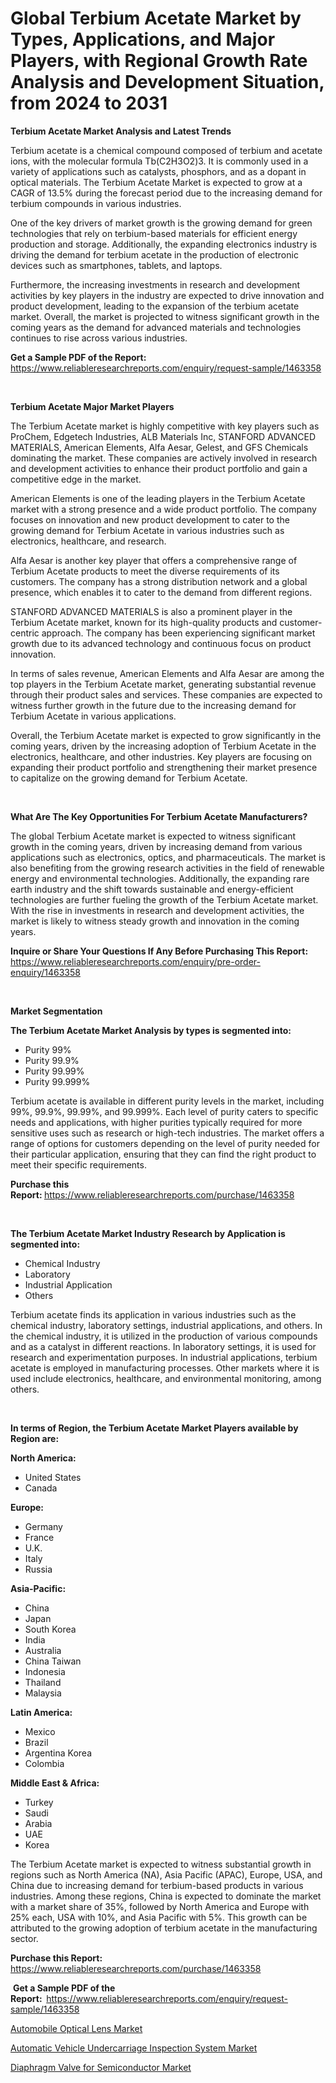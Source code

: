 <p><h1>Global Terbium Acetate Market by Types, Applications, and Major Players, with Regional Growth Rate Analysis and Development Situation, from 2024 to 2031</h1></p><p><strong>Terbium Acetate Market Analysis and Latest Trends</strong></p>
<p><p>Terbium acetate is a chemical compound composed of terbium and acetate ions, with the molecular formula Tb(C2H3O2)3. It is commonly used in a variety of applications such as catalysts, phosphors, and as a dopant in optical materials. The Terbium Acetate Market is expected to grow at a CAGR of 13.5% during the forecast period due to the increasing demand for terbium compounds in various industries.</p><p>One of the key drivers of market growth is the growing demand for green technologies that rely on terbium-based materials for efficient energy production and storage. Additionally, the expanding electronics industry is driving the demand for terbium acetate in the production of electronic devices such as smartphones, tablets, and laptops.</p><p>Furthermore, the increasing investments in research and development activities by key players in the industry are expected to drive innovation and product development, leading to the expansion of the terbium acetate market. Overall, the market is projected to witness significant growth in the coming years as the demand for advanced materials and technologies continues to rise across various industries.</p></p>
<p><strong>Get a Sample PDF of the Report:&nbsp;</strong> <a href="https://www.reliableresearchreports.com/enquiry/request-sample/1463358">https://www.reliableresearchreports.com/enquiry/request-sample/1463358</a></p>
<p>&nbsp;</p>
<p><strong>Terbium Acetate Major Market Players</strong></p>
<p><p>The Terbium Acetate market is highly competitive with key players such as ProChem, Edgetech Industries, ALB Materials Inc, STANFORD ADVANCED MATERIALS, American Elements, Alfa Aesar, Gelest, and GFS Chemicals dominating the market. These companies are actively involved in research and development activities to enhance their product portfolio and gain a competitive edge in the market.</p><p>American Elements is one of the leading players in the Terbium Acetate market with a strong presence and a wide product portfolio. The company focuses on innovation and new product development to cater to the growing demand for Terbium Acetate in various industries such as electronics, healthcare, and research.</p><p>Alfa Aesar is another key player that offers a comprehensive range of Terbium Acetate products to meet the diverse requirements of its customers. The company has a strong distribution network and a global presence, which enables it to cater to the demand from different regions.</p><p>STANFORD ADVANCED MATERIALS is also a prominent player in the Terbium Acetate market, known for its high-quality products and customer-centric approach. The company has been experiencing significant market growth due to its advanced technology and continuous focus on product innovation.</p><p>In terms of sales revenue, American Elements and Alfa Aesar are among the top players in the Terbium Acetate market, generating substantial revenue through their product sales and services. These companies are expected to witness further growth in the future due to the increasing demand for Terbium Acetate in various applications.</p><p>Overall, the Terbium Acetate market is expected to grow significantly in the coming years, driven by the increasing adoption of Terbium Acetate in the electronics, healthcare, and other industries. Key players are focusing on expanding their product portfolio and strengthening their market presence to capitalize on the growing demand for Terbium Acetate.</p></p>
<p>&nbsp;</p>
<p><strong>What Are The Key Opportunities For Terbium Acetate Manufacturers?</strong></p>
<p><p>The global Terbium Acetate market is expected to witness significant growth in the coming years, driven by increasing demand from various applications such as electronics, optics, and pharmaceuticals. The market is also benefiting from the growing research activities in the field of renewable energy and environmental technologies. Additionally, the expanding rare earth industry and the shift towards sustainable and energy-efficient technologies are further fueling the growth of the Terbium Acetate market. With the rise in investments in research and development activities, the market is likely to witness steady growth and innovation in the coming years.</p></p>
<p><strong>Inquire or Share Your Questions If Any Before Purchasing This Report:</strong> <a href="https://www.reliableresearchreports.com/enquiry/pre-order-enquiry/1463358">https://www.reliableresearchreports.com/enquiry/pre-order-enquiry/1463358</a></p>
<p>&nbsp;</p>
<p><strong>Market Segmentation</strong></p>
<p><strong>The Terbium Acetate Market Analysis by types is segmented into:</strong></p>
<p><ul><li>Purity 99%</li><li>Purity 99.9%</li><li>Purity 99.99%</li><li>Purity 99.999%</li></ul></p>
<p><p>Terbium acetate is available in different purity levels in the market, including 99%, 99.9%, 99.99%, and 99.999%. Each level of purity caters to specific needs and applications, with higher purities typically required for more sensitive uses such as research or high-tech industries. The market offers a range of options for customers depending on the level of purity needed for their particular application, ensuring that they can find the right product to meet their specific requirements.</p></p>
<p><strong>Purchase this Report:&nbsp;</strong><a href="https://www.reliableresearchreports.com/purchase/1463358">https://www.reliableresearchreports.com/purchase/1463358</a></p>
<p>&nbsp;</p>
<p><strong>The Terbium Acetate Market Industry Research by Application is segmented into:</strong></p>
<p><ul><li>Chemical Industry</li><li>Laboratory</li><li>Industrial Application</li><li>Others</li></ul></p>
<p><p>Terbium acetate finds its application in various industries such as the chemical industry, laboratory settings, industrial applications, and others. In the chemical industry, it is utilized in the production of various compounds and as a catalyst in different reactions. In laboratory settings, it is used for research and experimentation purposes. In industrial applications, terbium acetate is employed in manufacturing processes. Other markets where it is used include electronics, healthcare, and environmental monitoring, among others.</p></p>
<p>&nbsp;</p>
<p><strong>In terms of Region, the Terbium Acetate Market Players available by Region are:</strong></p>
<p>
    <p> <strong> North America: </strong>
        <ul>
            <li>United States</li>
            <li>Canada</li>
        </ul>
        </p> 
    <p> <strong> Europe: </strong>
        <ul>
            <li>Germany</li>
            <li>France</li>
            <li>U.K.</li>
            <li>Italy</li>
            <li>Russia</li>
        </ul>
        </p> 
    <p> <strong> Asia-Pacific: </strong>
        <ul>
            <li>China</li>
            <li>Japan</li>
            <li>South Korea</li>
            <li>India</li>
            <li>Australia</li>
            <li>China Taiwan</li>
            <li>Indonesia</li>
            <li>Thailand</li>
            <li>Malaysia</li>
        </ul>
        </p> 
    <p> <strong> Latin America: </strong>
        <ul>
            <li>Mexico</li>
            <li>Brazil</li>
            <li>Argentina Korea</li>
            <li>Colombia</li>
        </ul>
        </p> 
    <p> <strong> Middle East & Africa: </strong>
        <ul>
            <li>Turkey</li>
            <li>Saudi</li>
            <li>Arabia</li>
            <li>UAE</li>
            <li>Korea</li>
        </ul>
    </p>
    </p>
<p><p>The Terbium Acetate market is expected to witness substantial growth in regions such as North America (NA), Asia Pacific (APAC), Europe, USA, and China due to increasing demand for terbium-based products in various industries. Among these regions, China is expected to dominate the market with a market share of 35%, followed by North America and Europe with 25% each, USA with 10%, and Asia Pacific with 5%. This growth can be attributed to the growing adoption of terbium acetate in the manufacturing sector.</p></p>
<p><strong>Purchase this Report: </strong><a href="https://www.reliableresearchreports.com/purchase/1463358">https://www.reliableresearchreports.com/purchase/1463358</a></p>
<p>&nbsp;<strong>Get a Sample PDF of the Report:&nbsp;&nbsp;</strong><a href="https://www.reliableresearchreports.com/enquiry/request-sample/1463358">https://www.reliableresearchreports.com/enquiry/request-sample/1463358</a></p>
<p><strong></strong></p>
<p><p><a href="https://view.publitas.com/reportprime-1/global-automobile-optical-lens-market-size-and-market-trends-insights-and-projections-from-2023-to-2030/">Automobile Optical Lens Market</a></p><p><a href="https://view.publitas.com/reportprime-1/global-automatic-vehicle-undercarriage-inspection-system-market-by-types-applications-and-major-players-with-regional-growth-rate-analysis-and-development-situation-from-2023-to-2030/">Automatic Vehicle Undercarriage Inspection System Market</a></p><p><a href="https://view.publitas.com/reportprime-1/diaphragm-valve-for-semiconductor-market-dynamics-2023-2030-also-about-its-market-trends-projections-and-opportunities/">Diaphragm Valve for Semiconductor Market</a></p></p>
